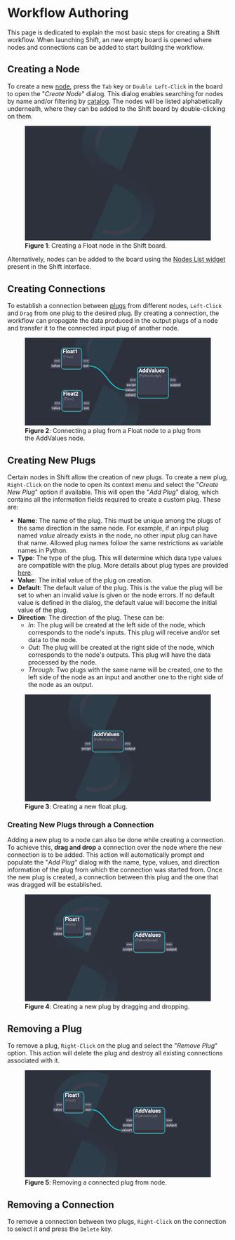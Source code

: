 # Workflow Authoring

This page is dedicated to explain the most basic steps for creating a Shift workflow. 
When launching Shift, an new empty board is opened where nodes and connections can be added to start building the workflow.

## Creating a Node

To create a new [node](../terminology.md/#node), press the `Tab` key or `Double Left-Click` in the board to open the "*Create Node*" dialog. This dialog enables searching for nodes by name and/or filtering by [catalog](../terminology.md/#catalog). The nodes will be listed alphabetically underneath, where they can be added to the Shift board by double-clicking on them.

<figure>
      <img src="images/create_node_dialog.gif" alt="Create Node Dialog">
      <figcaption><b>Figure 1</b>: Creating a Float node in the Shift board.</figcaption>
</figure>

Alternatively, nodes can be added to the board using the [Nodes List widget](../ui_overview.md/#the-nodes-list) present in the Shift interface.

## Creating Connections

To establish a connection between [plugs](../terminology.md/#plug) from different nodes, `Left-Click` and `Drag` from one plug to the desired plug. By creating a connection, the workflow can propagate the data produced in the output plugs of a node and transfer it to the connected input plug of another node.

<figure>
      <img src="images/connect_plugs.gif" alt="Connect Plugs">
      <figcaption><b>Figure 2</b>: Connecting a plug from a Float node to a plug from the AddValues node. </figcaption>
</figure>


## Creating New Plugs

Certain nodes in Shift allow the creation of new plugs. To create a new plug, `Right-Click` on the node to open its context menu and select the "*Create New Plug*" option if available. This will open the "*Add Plug*" dialog, which contains all the information fields required to create a custom plug. These are:

- **Name**: The name of the plug. This must be unique among the plugs of the same direction in the same node. For example, if an input plug named *value* already exists in the node, no other input plug can have that name. Allowed plug names follow the same restrictions as variable names in Python.
- **Type**: The type of the plug. This will determine which data type values are compatible with the plug. More details about plug types are provided [here](../../reference/nodes/#plugs).
- **Value**: The initial value of the plug on creation.
- **Default**: The default value of the plug. This is the value the plug will be set to when an invalid value is given or the node errors. If no default value is defined in the dialog, the default value will become the initial value of the plug.
- **Direction**: The direction of the plug. These can be:
    * *In*: The plug will be created at the left side of the node, which corresponds to the node's inputs. This plug will receive and/or set data to the node.
    * *Out*: The plug will be created at the right side of the node, which corresponds to the node's outputs. This plug will have the data processed by the node.
    * *Through*: Two plugs with the same name will be created, one to the left side of the node as an input and another one to the right side of the node as an output.

<figure>
      <img src="images/create_plug.gif" alt="Create Plug">
      <figcaption><b>Figure 3</b>: Creating a new float plug.</figcaption>
</figure>


### Creating New Plugs through a Connection

Adding a new plug to a node can also be done while creating a connection. To achieve this, **drag and drop** a connection over the node where the new connection is to be added. This action will automatically prompt and populate the "*Add Plug*" dialog with the name, type, values, and direction information of the plug from which the connection was started from. Once the new plug is created, a connection between this plug and the one that was dragged will be established.

<figure>
      <img src="images/create_plug_drag_connection.gif" alt="Create a plug drag and drop.">
      <figcaption><b>Figure 4</b>: Creating a new plug by dragging and dropping.</figcaption>
</figure>


## Removing a Plug

To remove a plug, `Right-Click` on the plug and select the "*Remove Plug*" option. This action will delete the plug and destroy all existing connections associated with it.

<figure>
      <img src="images/remove_plugs.gif" alt="Remove Plugs">
      <figcaption><b>Figure 5</b>: Removing a connected plug from node.</figcaption>
</figure>


## Removing a Connection

To remove a connection between two plugs, `Right-Click` on the connection to select it and press the `Delete` key.
